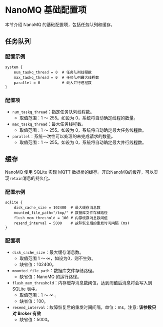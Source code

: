 # NanoMQ 基础配置项

本节介绍 NanoMQ 的基础配置项，包括任务队列和缓存。 

## 任务队列
### 配置示例

```hcl
system {
    num_taskq_thread = 0  # 任务队列线程数
    max_taskq_thread = 0  # 任务队列最大线程数
    parallel = 0          # 最大并行进程数
}
```

### 配置项

- `num_taskq_thread`：指定任务队列线程数。
  - 取值范围：1 ～ 255。如设为 0，系统将自动确定线程的数量。
- `max_taskq_thread`：最大任务线程数。
  - 取值范围：1 ～ 255。如设为 0，系统将自动确定最大任务线程数。
- `parallel`：系统一次性可以处理的未完成请求的数量。
  - 取值范围：1 ～ 255。如设为 0，系统将自动确定最大并行线程数。

## 缓存 

NanoMQ 使用 SQLite 实现 MQTT 数据桥的缓存。开启NanoMQ的缓存，可以实现`retain`消息的持久化。

### 配置示例

```hcl
sqlite {
    disk_cache_size = 102400  # 最大缓存消息数
    mounted_file_path="/tmp/" # 数据库文件存储路径
    flush_mem_threshold = 100 # 内存缓存消息数阈值
    resend_interval = 5000    # 故障恢复后的重发时间间隔 (ms)
}
```

### 配置项

- `disk_cache_size`：最大缓存消息数。
  - 取值范围 1 ～ ∞，如设为0，则不生效。
  - 缺省值：102400。
- `mounted_file_path`：数据库文件存储路径。
  - 缺省值：NanoMQ 的运行路径。
- `flush_mem_threshold`：内存缓存消息数阈值，达到阈值后消息将会写入到 SQLite 表中。
  - 取值范围：1 ～ ∞ 。
  - 缺省值：100。
- `resend_interval`：故障恢复后的重发时间间隔，单位：ms。注意: **该参数只对 Broker 有效**
  - 缺省值：5000。